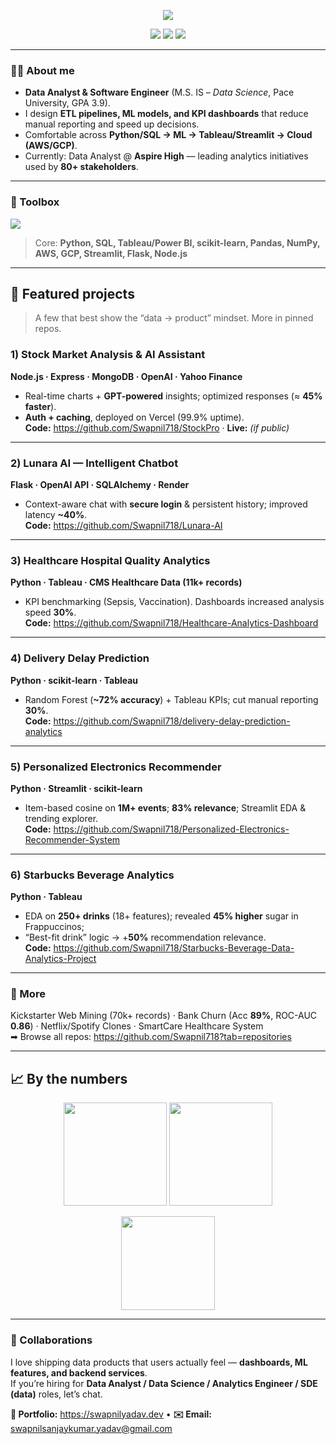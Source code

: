 <!-- Centered headline & quick links -->
<p align="center">
  <img src="https://readme-typing-svg.demolab.com?font=Inter&weight=600&size=28&duration=3000&pause=700&color=63E7F9&center=true&vCenter=true&width=900&lines=Hi+%F0%9F%91%8B%2C+I'm+Swapnil+Yadav;Data+Analyst+%2B+Software+Engineer;Python+%7C+SQL+%7C+Tableau+%7C+AWS%2FGCP;I+build+systems+where+data+%E2%86%92+insight+%E2%86%92+impact." />
</p>

<p align="center">
  <a href="https://swapnil-yadav-portfolio.vercel.app/"><img src="https://img.shields.io/badge/Portfolio-swapnilyadav.dev-111827?style=for-the-badge&logo=vercel"></a>
  <a href="https://www.linkedin.com/in/swapnil-yadav-dataanalyst/"><img src="https://img.shields.io/badge/LinkedIn-0A66C2?style=for-the-badge&logo=linkedin&logoColor=white"></a>
  <a href="mailto:swapnilsanjaykumar.yadav@gmail.com"><img src="https://img.shields.io/badge/Email-111827?style=for-the-badge&logo=gmail&logoColor=EA4335"></a>
</p>

---

### 👨‍💻 About me
- **Data Analyst & Software Engineer** (M.S. IS – *Data Science*, Pace University, GPA 3.9).
- I design **ETL pipelines, ML models, and KPI dashboards** that reduce manual reporting and speed up decisions.
- Comfortable across **Python/SQL → ML → Tableau/Streamlit → Cloud (AWS/GCP)**.
- Currently: Data Analyst @ **Aspire High** — leading analytics initiatives used by **80+ stakeholders**.

---

### 🔧 Toolbox
<p align="left">
  <img src="https://skillicons.dev/icons?i=python,pyTorch,sklearn,sqlite,postgresql,mongodb,fastapi,flask,postgres,tableau,github,git,aws,gcp,vercel,render,js,nodejs,react,streamlit,tensorflow" />
</p>

> Core: **Python, SQL, Tableau/Power BI, scikit-learn, Pandas, NumPy, AWS, GCP, Streamlit, Flask, Node.js**

---

## 🚀 Featured projects

> A few that best show the “data → product” mindset. More in pinned repos.

### 1) Stock Market Analysis & AI Assistant
**Node.js · Express · MongoDB · OpenAI · Yahoo Finance**  
- Real-time charts + **GPT-powered** insights; optimized responses (≈ **45% faster**).  
- **Auth + caching**, deployed on Vercel (99.9% uptime).  
**Code:** <https://github.com/Swapnil718/StockPro> · **Live:** *(if public)*

---

### 2) Lunara AI — Intelligent Chatbot
**Flask · OpenAI API · SQLAlchemy · Render**  
- Context-aware chat with **secure login** & persistent history; improved latency **~40%**.  
**Code:** <https://github.com/Swapnil718/Lunara-AI>

---

### 3) Healthcare Hospital Quality Analytics
**Python · Tableau · CMS Healthcare Data (11k+ records)**  
- KPI benchmarking (Sepsis, Vaccination). Dashboards increased analysis speed **30%**.  
**Code:** <https://github.com/Swapnil718/Healthcare-Analytics-Dashboard>

---

### 4) Delivery Delay Prediction
**Python · scikit-learn · Tableau**  
- Random Forest (**~72% accuracy**) + Tableau KPIs; cut manual reporting **30%**.  
**Code:** <https://github.com/Swapnil718/delivery-delay-prediction-analytics>

---

### 5) Personalized Electronics Recommender
**Python · Streamlit · scikit-learn**  
- Item-based cosine on **1M+ events**; **83% relevance**; Streamlit EDA & trending explorer.  
**Code:** <https://github.com/Swapnil718/Personalized-Electronics-Recommender-System>

---

### 6) Starbucks Beverage Analytics
**Python · Tableau**  
- EDA on **250+ drinks** (18+ features); revealed **45% higher** sugar in Frappuccinos;  
- “Best-fit drink” logic → +**50%** recommendation relevance.  
**Code:** <https://github.com/Swapnil718/Starbucks-Beverage-Data-Analytics-Project>

---

### 🧰 More
Kickstarter Web Mining (70k+ records) · Bank Churn (Acc **89%**, ROC-AUC **0.86**) · Netflix/Spotify Clones · SmartCare Healthcare System  
➡ Browse all repos: <https://github.com/Swapnil718?tab=repositories>

---

## 📈 By the numbers
<p align="center">
  <img src="https://github-readme-stats.vercel.app/api?username=Swapnil718&show_icons=true&theme=tokyonight&hide_border=true" height="165" />
  <img src="https://github-readme-streak-stats.herokuapp.com?user=Swapnil718&theme=tokyonight&hide_border=true" height="165" />
</p>
<p align="center">
  <img src="https://github-readme-stats.vercel.app/api/top-langs/?username=Swapnil718&layout=compact&theme=tokyonight&hide_border=true" height="150" />
</p>

---

### 🤝 Collaborations
I love shipping data products that users actually feel — **dashboards, ML features, and backend services**.  
If you’re hiring for **Data Analyst / Data Science / Analytics Engineer / SDE (data)** roles, let’s chat.

**🔗 Portfolio:** <https://swapnilyadav.dev> • **✉️ Email:** swapnilsanjaykumar.yadav@gmail.com
